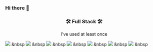 ### Hi there 👋

<h3 align="center"> 🛠️ Full Stack️ 🛠️ </h3>

<p align="center"> I've used at least once </p>

<img src="https://img.shields.io/badge/Java-007396?style=flat&logo=Java&logoColor=white"/></a> &nbsp
<img src="https://img.shields.io/badge/Spring-6DB33F?style=flat&logo=Java&logoColor=white"/></a> &nbsp
<img src="https://img.shields.io/badge/Oracle-F80000?style=flat&logo=Java&logoColor=white"/></a> &nbsp
<img src="https://img.shields.io/badge/HTML5-E34F26?style=flat&logo=Java&logoColor=white"/></a> &nbsp
<img src="https://img.shields.io/badge/CSS3-1572B6?style=flat&logo=Java&logoColor=white"/></a> &nbsp
<img src="https://img.shields.io/badge/JavaScript-F7DF1E?style=flat&logo=Java&logoColor=white"/></a> &nbsp
<img src="https://img.shields.io/badge/Jquery-0769AD?style=flat&logo=Java&logoColor=white"/></a> &nbsp





<!--
**umyewon/umyewon** is a ✨ _special_ ✨ repository because its `README.md` (this file) appears on your GitHub profile.

Here are some ideas to get you started:

- 🔭 I’m currently working on ...
- 🌱 I’m currently learning ...
- 👯 I’m looking to collaborate on ...
- 🤔 I’m looking for help with ...
- 💬 Ask me about ...
- 📫 How to reach me: ...
- 😄 Pronouns: ...
- ⚡ Fun fact: ...
-->
